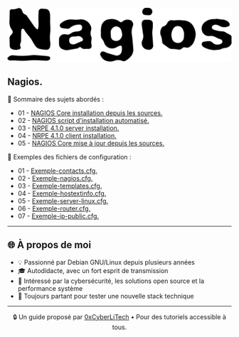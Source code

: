 ![Nagios](./images/nagios.png)

## Nagios.

👋 Sommaire des sujets abordés :

- 01 - [NAGIOS Core installation depuis les sources.](NAGIOS-Core-installation-depuis-les-sources.md)
- 02 - [NAGIOS script d'installation automatisé.](install-nagios.sh)
- 03 - [NRPE 4.1.0 server installation.](NRPE-4.1.0-server-installation.md)
- 04 - [NRPE 4.1.0 client installation.](NRPE-4.1.0-client-installation.md)
- 05 - [NAGIOS Core mise à jour depuis les sources.](NAGIOS-Core-mise-a-jour-depuis-les-sources.md)

👋 Exemples des fichiers de configuration :

- 01 - [Exemple-contacts.cfg.](Exemple-contacts.cfg.md)
- 02 - [Exemple-nagios.cfg.](Exemple-nagios.cfg.md)
- 03 - [Exemple-templates.cfg.](Exemple-templates.cfg.md)
- 04 - [Exemple-hostextinfo.cfg.](Exemple-hostextinfo.cfg.md)
- 05 - [Exemple-server-linux.cfg.](Exemple-server-linux.cfg.md)
- 06 - [Exemple-router.cfg.](Exemple-router.cfg.md)
- 07 - [Exemple-ip-public.cfg.](Exemple-ip-public.cfg.md)

---

## 🌐 À propos de moi

- 💡 Passionné par Debian GNU/Linux depuis plusieurs années
- 🎓 Autodidacte, avec un fort esprit de transmission
- 🔐 Intéressé par la cybersécurité, les solutions open source et la performance système
- 🧪 Toujours partant pour tester une nouvelle stack technique

---

<p align="center">
  🔒 Un guide proposé par <a href="https://github.com/0xCyberLiTech">0xCyberLiTech</a> • Pour des tutoriels accessible à tous.
</p>
